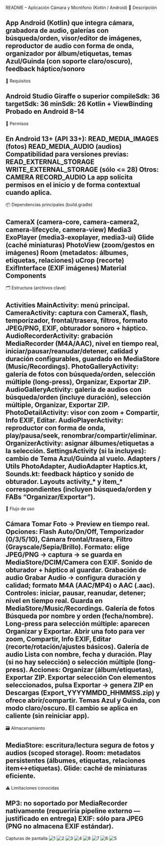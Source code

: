 README – Aplicación Cámara y Micrófono (Kotlin / Android)
📌 Descripción

App Android (Kotlin) que integra cámara, grabadora de audio, galerías con búsqueda/orden, visor/editor de imágenes, reproductor de audio con forma de onda, organizador por álbum/etiquetas, temas Azul/Guinda (con soporte claro/oscuro), feedback háptico/sonoro
---
🧱 Requisitos

Android Studio Giraffe o superior
compileSdk: 36
targetSdk: 36
minSdk: 26
Kotlin + ViewBinding
Probado en Android 8–14
---
🔐 Permisos

En Android 13+ (API 33+):
READ_MEDIA_IMAGES (fotos)
READ_MEDIA_AUDIO (audios)
Compatibilidad para versiones previas:
READ_EXTERNAL_STORAGE
WRITE_EXTERNAL_STORAGE (sólo <= 28)
Otros:
CAMERA
RECORD_AUDIO
La app solicita permisos en el inicio y de forma contextual cuando aplica.
---
📦 Dependencias principales (build.gradle)

CameraX (camera-core, camera-camera2, camera-lifecycle, camera-view)
Media3 ExoPlayer (media3-exoplayer, media3-ui)
Glide (caché miniaturas)
PhotoView (zoom/gestos en imágenes)
Room (metadatos: álbumes, etiquetas, relaciones)
uCrop (recorte)
ExifInterface (EXIF imágenes)
Material Components
---
🗂 Estructura (archivos clave)

Activities
MainActivity: menú principal.
CameraActivity: captura con CameraX, flash, temporizador, frontal/trasera, filtros, formato JPEG/PNG, EXIF, obturador sonoro + háptico.
AudioRecorderActivity: grabación MediaRecorder (M4A/AAC), nivel en tiempo real, iniciar/pausar/reanudar/detener, calidad y duración configurables, guardado en MediaStore (Music/Recordings).
PhotoGalleryActivity: galería de fotos con búsqueda/orden, selección múltiple (long-press), Organizar, Exportar ZIP.
AudioGalleryActivity: galería de audios con búsqueda/orden (incluye duración), selección múltiple, Organizar, Exportar ZIP.
PhotoDetailActivity: visor con zoom + Compartir, Info EXIF, Editar.
AudioPlayerActivity: reproductor con forma de onda, play/pausa/seek, renombrar/compartir/eliminar.
OrganizerActivity: asignar álbumes/etiquetas a la selección.
SettingsActivity (si la incluyes): cambio de Tema Azul/Guinda al vuelo.
Adapters / Utils
PhotoAdapter, AudioAdapter
Haptics.kt, Sounds.kt: feedback háptico y sonido de obturador.
Layouts
activity_* y item_* correspondientes (incluyen búsqueda/orden y FABs “Organizar/Exportar”).
---
🧭 Flujo de uso

Cámara
Tomar Foto → Preview en tiempo real.
Opciones: Flash Auto/On/Off, Temporizador (0/3/5/10), Cámara frontal/trasera, Filtro (Grayscale/Sepia/Brillo).
Formato: elige JPEG/PNG → captura → se guarda en MediaStore/DCIM/Camera con EXIF.
Sonido de obturador + háptico al guardar.
Grabación de audio
Grabar Audio → configura duración y calidad; formato M4A (AAC/MP4) o AAC (.aac).
Controles: iniciar, pausar, reanudar, detener; nivel en tiempo real.
Guarda en MediaStore/Music/Recordings.
Galería de fotos
Búsqueda por nombre y orden (fecha/nombre).
Long-press para selección múltiple: aparecen Organizar y Exportar.
Abrir una foto para ver zoom, Compartir, Info EXIF, Editar (recorte/rotación/ajustes básicos).
Galería de audio
Lista con nombre, fecha y duración.
Play (si no hay selección) o selección múltiple (long-press).
Acciones: Organizar (álbum/etiquetas), Exportar ZIP.
Exportar selección
Con elementos seleccionados, pulsa Exportar → genera ZIP en Descargas (Export_YYYYMMDD_HHMMSS.zip) y ofrece abrir/compartir.
Temas
Azul y Guinda, con modo claro/oscuro. El cambio se aplica en caliente (sin reiniciar app).
---
🗃 Almacenamiento

MediaStore: escritura/lectura segura de fotos y audios (scoped storage).
Room: metadatos persistentes (álbumes, etiquetas, relaciones item↔etiquetas).
Glide: caché de miniaturas eficiente.
---
⚠️ Limitaciones conocidas

MP3: no soportado por MediaRecorder nativamente (requeriría pipeline externo — justificado en entrega)
EXIF: sólo para JPEG (PNG no almacena EXIF estándar).
---
Capturas de pantalla
![1](https://github.com/user-attachments/assets/25c0d02b-4e12-49b7-97f1-ec5b1659e0df)
![2](https://github.com/user-attachments/assets/269fe66f-ad4a-4971-80fa-c4c1fc1eac3a)
![3](https://github.com/user-attachments/assets/a7aed140-9d43-44a2-a7b5-bcc8a25d839d)
![4](https://github.com/user-attachments/assets/9003a788-f756-4612-8f01-ab656b309532)
![8](https://github.com/user-attachments/assets/5e245247-1502-4602-82c0-952491c3e3ca)
![7](https://github.com/user-attachments/assets/2b7095b3-6393-4dba-a361-50986c80f01a)
![6](https://github.com/user-attachments/assets/6b881512-52c0-4293-aa31-eeede099f1b0)
![5](https://github.com/user-attachments/assets/c9af8d35-e89f-45d7-a057-5753c1f8f428)

